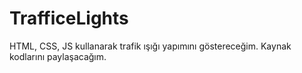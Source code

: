 # TrafficeLights

HTML, CSS, JS kullanarak trafik ışığı yapımını göstereceğim. Kaynak kodlarını paylaşacağım.
